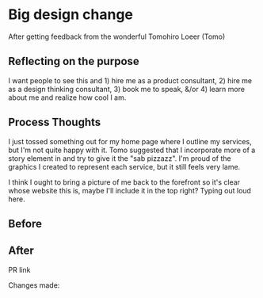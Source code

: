 # Big design change

After getting feedback from the wonderful Tomohiro Loeer (Tomo)

## Reflecting on the purpose

I want people to see this and 1) hire me as a product consultant, 2) hire me as a design thinking consultant, 3) book me to speak, &/or 4) learn more about me and realize how cool I am.

## Process Thoughts

I just tossed something out for my home page where I outline my services, but I'm not quite happy with it. Tomo suggested that I incorporate more of a story element in and try to give it the "sab pizzazz". I'm proud of the graphics I created to represent each service, but it still feels very lame.

I think I ought to bring a picture of me back to the forefront so it's clear whose website this is, maybe I'll include it in the top right? Typing out loud here. 

## Before


## After

PR link

Changes made:
